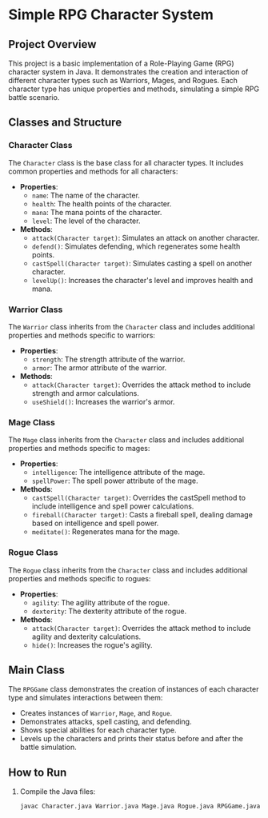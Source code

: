 # Simple RPG Character System

## Project Overview
This project is a basic implementation of a Role-Playing Game (RPG) character system in Java. It demonstrates the creation and interaction of different character types such as Warriors, Mages, and Rogues. Each character type has unique properties and methods, simulating a simple RPG battle scenario.

## Classes and Structure

### Character Class
The `Character` class is the base class for all character types. It includes common properties and methods for all characters:
- **Properties**:
  - `name`: The name of the character.
  - `health`: The health points of the character.
  - `mana`: The mana points of the character.
  - `level`: The level of the character.
- **Methods**:
  - `attack(Character target)`: Simulates an attack on another character.
  - `defend()`: Simulates defending, which regenerates some health points.
  - `castSpell(Character target)`: Simulates casting a spell on another character.
  - `levelUp()`: Increases the character's level and improves health and mana.

### Warrior Class
The `Warrior` class inherits from the `Character` class and includes additional properties and methods specific to warriors:
- **Properties**:
  - `strength`: The strength attribute of the warrior.
  - `armor`: The armor attribute of the warrior.
- **Methods**:
  - `attack(Character target)`: Overrides the attack method to include strength and armor calculations.
  - `useShield()`: Increases the warrior's armor.

### Mage Class
The `Mage` class inherits from the `Character` class and includes additional properties and methods specific to mages:
- **Properties**:
  - `intelligence`: The intelligence attribute of the mage.
  - `spellPower`: The spell power attribute of the mage.
- **Methods**:
  - `castSpell(Character target)`: Overrides the castSpell method to include intelligence and spell power calculations.
  - `fireball(Character target)`: Casts a fireball spell, dealing damage based on intelligence and spell power.
  - `meditate()`: Regenerates mana for the mage.

### Rogue Class
The `Rogue` class inherits from the `Character` class and includes additional properties and methods specific to rogues:
- **Properties**:
  - `agility`: The agility attribute of the rogue.
  - `dexterity`: The dexterity attribute of the rogue.
- **Methods**:
  - `attack(Character target)`: Overrides the attack method to include agility and dexterity calculations.
  - `hide()`: Increases the rogue's agility.

## Main Class
The `RPGGame` class demonstrates the creation of instances of each character type and simulates interactions between them:
- Creates instances of `Warrior`, `Mage`, and `Rogue`.
- Demonstrates attacks, spell casting, and defending.
- Shows special abilities for each character type.
- Levels up the characters and prints their status before and after the battle simulation.

## How to Run
1. Compile the Java files:
   ```bash
   javac Character.java Warrior.java Mage.java Rogue.java RPGGame.java
